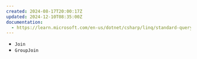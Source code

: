 ```yaml
---
created: 2024-08-17T20:00:17Z
updated: 2024-12-10T08:35:00Z
documentation:
  - https://learn.microsoft.com/en-us/dotnet/csharp/linq/standard-query-operators/join-operations
---
```

- `Join`
- `GroupJoin`